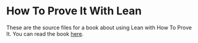 # How To Prove It With Lean
 These are the source files for a book about using Lean with How To Prove It.  You can read the book [here](https://djvelleman.github.io/HTPIwL/).
